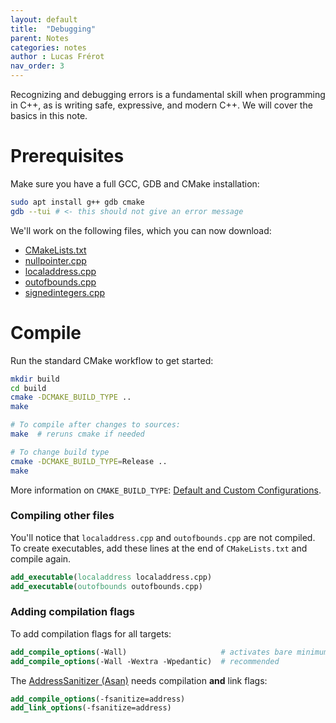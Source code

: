 ```yaml
---
layout: default
title:  "Debugging"
parent: Notes
categories: notes
author : Lucas Frérot
nav_order: 3
---
```


Recognizing and debugging errors is a fundamental skill when programming in C++,
as is writing safe, expressive, and modern C++. We will cover the basics in this note.

# Prerequisites

Make sure you have a full GCC, GDB and CMake installation:

```bash
sudo apt install g++ gdb cmake
gdb --tui # <- this should not give an error message
```

We'll work on the following files, which you can now download:

- [CMakeLists.txt](debug/CMakeLists.txt)
- [nullpointer.cpp](debug/nullpointer.cpp)
- [localaddress.cpp](debug/localaddress.cpp)
- [outofbounds.cpp](debug/outofbounds.cpp)
- [signedintegers.cpp](debug/signedintegers.cpp)

# Compile

Run the standard CMake workflow to get started:

```bash
mkdir build
cd build
cmake -DCMAKE_BUILD_TYPE ..
make

# To compile after changes to sources:
make  # reruns cmake if needed

# To change build type
cmake -DCMAKE_BUILD_TYPE=Release ..
make
```

More information on `CMAKE_BUILD_TYPE`: [Default and Custom
Configurations](https://cmake.org/cmake/help/latest/manual/cmake-buildsystem.7.html#default-and-custom-configurations).

### Compiling other files

You'll notice that `localaddress.cpp` and `outofbounds.cpp` are not compiled. To
create executables, add these lines at the end of `CMakeLists.txt` and compile
again.

```cmake
add_executable(localaddress localaddress.cpp)
add_executable(outofbounds outofbounds.cpp)
```

### Adding compilation flags

To add compilation flags for all targets:

```cmake
add_compile_options(-Wall)                     # activates bare minimum warnings
add_compile_options(-Wall -Wextra -Wpedantic)  # recommended
```

The [AddressSanitizer (Asan)](https://clang.llvm.org/docs/AddressSanitizer.html)
needs compilation **and** link flags:

```cmake
add_compile_options(-fsanitize=address)
add_link_options(-fsanitize=address)
```
